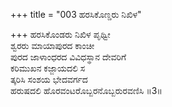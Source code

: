 +++
title = "003 ಹರಸಿಕೊಣ್ಡರು ನಿಖಿಳ"

+++
ಹರಸಿಕೊಂಡರು ನಿಖಿಳ ಪೃಥ್ವೀ  
ಶ್ವರರು ಮಾಯಾಪುರದ ಕಾಂಚೀ  
ಪುರದ ಜಾಳಾಂಧರದ ವಿವಿಧಸ್ಥಾನ ದೇವರಿಗೆ   
ಕರಿಮುಖನ ಕಜ್ಜಾಯದಲಿ ಸ  
ತ್ಕರಿಸಿ ಸಂಶಯ ಭೇದವರ್ಗದ  
ಹರುಷದಲಿ ಹೊರವಂಟರೊಬ್ಬರನೊಬ್ಬರುರವಣಿಸಿ      ॥3॥